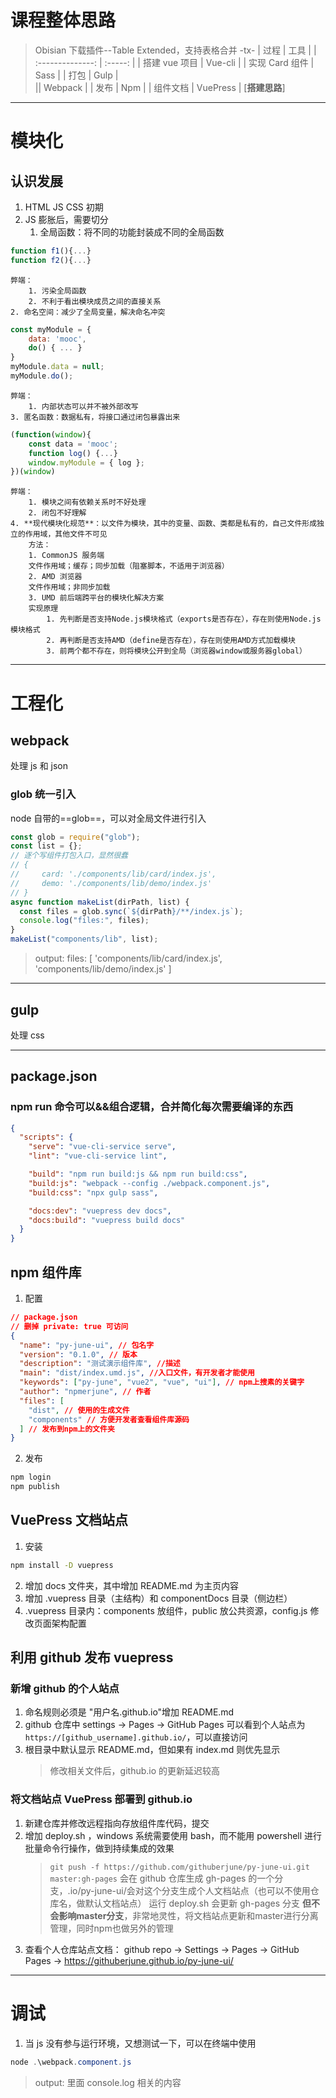 # 课程整体思路

> Obisian 下载插件--Table Extended，支持表格合并
> -tx-
> | 过程 | 工具 |
> | :--------------: | :-----: |
> | 搭建 vue 项目 | Vue-cli |
> | 实现 Card 组件 | Sass |
> | 打包 | Gulp |\
> || Webpack |
> | 发布 | Npm |
> | 组件文档 | VuePress |
> [**搭建思路**]

---

# 模块化

## 认识发展

1. HTML JS CSS 初期
2. JS 膨胀后，需要切分
   1. 全局函数：将不同的功能封装成不同的全局函数

```javascript
function f1(){...}
function f2(){...}
```

    弊端：
        1. 污染全局函数
        2. 不利于看出模块成员之间的直接关系
    2. 命名空间：减少了全局变量，解决命名冲突

```javascript
const myModule = {
    data: 'mooc',
    do() { ... }
}
myModule.data = null;
myModule.do();
```

    弊端：
        1. 内部状态可以并不被外部改写
    3. 匿名函数：数据私有，将接口通过闭包暴露出来

```javascript
(function(window){
    const data = 'mooc';
    function log() {...}
    window.myModule = { log };
})(window)
```

    弊端：
        1. 模块之间有依赖关系时不好处理
        2. 闭包不好理解
    4. **现代模块化规范**：以文件为模块，其中的变量、函数、类都是私有的，自己文件形成独立的作用域，其他文件不可见
        方法：
        1. CommonJS 服务端
        文件作用域；缓存；同步加载（阻塞脚本，不适用于浏览器）
        2. AMD 浏览器
        文件作用域；非同步加载
        3. UMD 前后端跨平台的模块化解决方案
        实现原理
            1. 先判断是否支持Node.js模块格式（exports是否存在），存在则使用Node.js模块格式
            2. 再判断是否支持AMD（define是否存在），存在则使用AMD方式加载模块
            3. 前两个都不存在，则将模块公开到全局（浏览器window或服务器global）

---

# 工程化

## webpack

处理 js 和 json

### glob 统一引入

node 自带的==glob==，可以对全局文件进行引入

```javascript
const glob = require("glob");
const list = {};
// 逐个写组件打包入口，显然很蠢
// {
//     card: './components/lib/card/index.js',
//     demo: './components/lib/demo/index.js'
// }
async function makeList(dirPath, list) {
  const files = glob.sync(`${dirPath}/**/index.js`);
  console.log("files:", files);
}
makeList("components/lib", list);
```

> output:
> files: [ 'components/lib/card/index.js', 'components/lib/demo/index.js' ]

---

## gulp

处理 css

---

## package.json

### npm run 命令可以&&组合逻辑，合并简化每次需要编译的东西

```json
{
  "scripts": {
    "serve": "vue-cli-service serve",
    "lint": "vue-cli-service lint",

    "build": "npm run build:js && npm run build:css",
    "build:js": "webpack --config ./webpack.component.js",
    "build:css": "npx gulp sass",

    "docs:dev": "vuepress dev docs",
    "docs:build": "vuepress build docs"
  }
}
```

## npm 组件库

1. 配置

```json
// package.json
// 删掉 private: true 可访问
{
  "name": "py-june-ui", // 包名字
  "version": "0.1.0", // 版本
  "description": "测试演示组件库", //描述
  "main": "dist/index.umd.js", //入口文件，有开发者才能使用
  "keywords": ["py-june", "vue2", "vue", "ui"], // npm上搜素的关键字
  "author": "npmerjune", // 作者
  "files": [
    "dist", // 使用的生成文件
    "components" // 方便开发者查看组件库源码
  ] // 发布到npm上的文件夹
}
```

2. 发布

```bash
npm login
npm publish
```

## VuePress 文档站点

1. 安装

```bash
npm install -D vuepress
```

2. 增加 docs 文件夹，其中增加 README.md 为主页内容
3. 增加 .vuepress 目录（主结构）和 componentDocs 目录（侧边栏）
4. .vuepress 目录内：components 放组件，public 放公共资源，config.js 修改页面架构配置

## 利用 github 发布 vuepress

### 新增 github 的个人站点

1. 命名规则必须是 "用户名.github.io"增加 README.md
2. github 仓库中 settings -> Pages -> GitHub Pages 可以看到个人站点为`https://[github_username].github.io/`，可以直接访问
3. 根目录中默认显示 README.md，但如果有 index.md 则优先显示
   > 修改相关文件后，github.io 的更新延迟较高

### 将文档站点 VuePress 部署到 github.io

1. 新建仓库并修改远程指向存放组件库代码，提交
2. 增加 deploy.sh ，windows 系统需要使用 bash，而不能用 powershell 进行批量命令行操作，做到持续集成的效果
   > `git push -f https://github.com/githuberjune/py-june-ui.git master:gh-pages`
   > 会在 github 仓库生成 gh-pages 的一个分支，.io/py-june-ui/会对这个分支生成个人文档站点（也可以不使用仓库名，做默认文档站点）
   > 运行 deploy.sh 会更新 gh-pages 分支
   > **但不会影响master分支**，非常地灵性，将文档站点更新和master进行分离管理，同时npm也做另外的管理
3. 查看个人仓库站点文档： github repo -> Settings -> Pages -> GitHub Pages -> https://githuberjune.github.io/py-june-ui/

---

# 调试

1. 当 js 没有参与运行环境，又想测试一下，可以在终端中使用

```powershell
node .\webpack.component.js
```

> output:
> 里面 console.log 相关的内容
